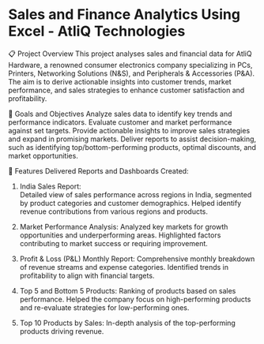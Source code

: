# Sales and Finance Analytics Using Excel - AtliQ Technologies


📋 Project Overview
This project analyses sales and financial data for AtliQ Hardware, a renowned consumer electronics company specializing in PCs, Printers, Networking Solutions (N&S), and Peripherals & Accessories (P&A). The aim is to derive actionable insights into customer trends, market performance, and sales strategies to enhance customer satisfaction and profitability.

🎯 Goals and Objectives
Analyze sales data to identify key trends and performance indicators.
Evaluate customer and market performance against set targets.
Provide actionable insights to improve sales strategies and expand in promising markets.
Deliver reports to assist decision-making, such as identifying top/bottom-performing products, optimal discounts, and market opportunities.

🚀 Features Delivered Reports and Dashboards Created:

1. India Sales Report:  
Detailed view of sales performance across regions in India, segmented by product categories and customer demographics.
Helped identify revenue contributions from various regions and products.

2. Market Performance Analysis:
Analyzed key markets for growth opportunities and underperforming areas.
Highlighted factors contributing to market success or requiring improvement.

3. Profit & Loss (P&L) Monthly Report:
Comprehensive monthly breakdown of revenue streams and expense categories.
Identified trends in profitability to align with financial targets.

4. Top 5 and Bottom 5 Products:
Ranking of products based on sales performance.
Helped the company focus on high-performing products and re-evaluate strategies for low-performing ones.

5. Top 10 Products by Sales:
In-depth analysis of the top-performing products driving revenue.
